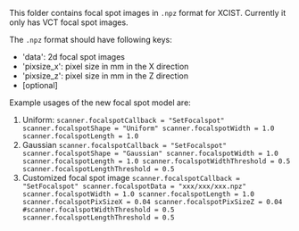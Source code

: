 This folder contains focal spot images in `.npz` format for XCIST. Currently it only has VCT focal spot images.

The `.npz` format should have following keys:
* 'data': 2d focal spot images
* 'pixsize_x': pixel size in mm in the X direction
* 'pixsize_z': pixel size in mm in the Z direction
* [optional]


Example usages of the new focal spot model are:
1. Uniform:
`scanner.focalspotCallback = "SetFocalspot"
scanner.focalspotShape = "Uniform"
scanner.focalspotWidth = 1.0
scanner.focalspotLength = 1.0`
2. Gaussian
`scanner.focalspotCallback = "SetFocalspot"
scanner.focalspotShape = "Gaussian"
scanner.focalspotWidth = 1.0
scanner.focalspotLength = 1.0
scanner.focalspotWidthThreshold = 0.5
scanner.focalspotLengthThreshold = 0.5`
3. Customized focal spot image
`scanner.focalspotCallback = "SetFocalspot"
scanner.focalspotData = "xxx/xxx/xxx.npz"
scanner.focalspotWidth = 1.0
scanner.focalspotLength = 1.0
scanner.focalspotPixSizeX = 0.04
scanner.focalspotPixSizeZ = 0.04
#scanner.focalspotWidthThreshold = 0.5
scanner.focalspotLengthThreshold = 0.5`
